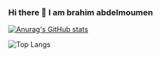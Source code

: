 ### Hi there 👋 I am brahim abdelmoumen
[![Anurag's GitHub stats](https://github-readme-stats.vercel.app/api?username=slyvalomas
)](https://github.com/slyvalomas/github-readme-stats)

![Top Langs](https://github-readme-stats.vercel.app/api/top-langs/?username=slyvalomas&layout=compact)


